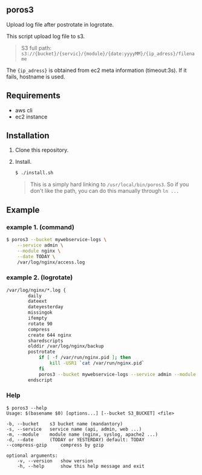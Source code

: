 ## poros3

Upload log file after postrotate in logrotate.

This script upload log file to s3.

> S3 full path: `s3://{bucket}/{servic}/{module}/{date:yyyyMM}/{ip_adress}/filename`

The `{ip_adress}` is obtained from ec2 meta information (timeout:3s). If it fails, hostname is used.

## Requirements

- aws cli
- ec2 instance

## Installation

1. Clone this repository.

2. Install.

    ```bash
    $ ./install.sh
    ```

    > This is a simply hard linking to `/usr/local/bin/poros3`. So if you don't like the path, you can do this manually through `ln ...`

## Example

### example 1. (command)

```bash
$ poros3 --bucket mywebservice-logs \
    --service admin \
    --module nginx \
    --date TODAY \
    /var/log/nginx/access.log
```

### example 2. (logrotate)

```bash
/var/log/nginx/*.log {
        daily
        dateext
        dateyesterday
        missingok
        ifempty
        rotate 90
        compress
        create 644 nginx
        sharedscripts
        olddir /var/log/nginx/backup
        postrotate
            if [ -f /var/run/nginx.pid ]; then
                kill -USR1 `cat /var/run/nginx.pid`
            fi
            poros3 --bucket mywebservice-logs --service admin --module nginx --date YESTERDAY --compress-gzip $1
        endscript
```

### Help

```
$ poros3 --help
Usage: $(basename $0) [options...] [--bucket S3_BUCKET] <file>

-b, --bucket    s3 bucket name (mandantory)
-s, --service   service name (api, admin, web ...)
-m, --module    module name (nginx, syslog, apache2 ...)
-d, --date      (TODAY or YESTERDAY) default: TODAY
--compress-gzip     compress by gzip

optional arguments:
    -v, --version   show version
    -h, --help      show this help message and exit
```